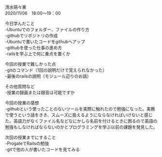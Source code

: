 清水萌々果  
2020/11/06　18:00～19：00

今日学んだこと  
-Ubuntuでのフォルダー、ファイルの作り方  
-githubでリポジトリの作成  
-Ubuntuで書いたコードをgithubへアップ  
-githubを使った仕事の進め方  
-railsを学ぶ上で何に重点を置くか  

今回の授業で難しかった点  
-gitのコマンド（1回の説明だけで覚えられなかった）  
-最後のrailsの説明（モジュール辺りのお話）  

その他質問など  
-授業の録画または録音は可能ですか 

今回の授業の感想  
-githubという使ったことのないツールを実際に触れたので勉強になった。実務で使うという話をきき、スムーズに扱えるようにならなければいけないと感じた。英語力がなくファイル名などなにかしら名前を付けるときに困るので英語の勉強もしなければならないのかとプログラミングを学ぶ以前の課題を発見した。

次回の授業までにすること  
-ProgateでRailsの勉強  
-gitで他の人が書いたコードを見てみる  
